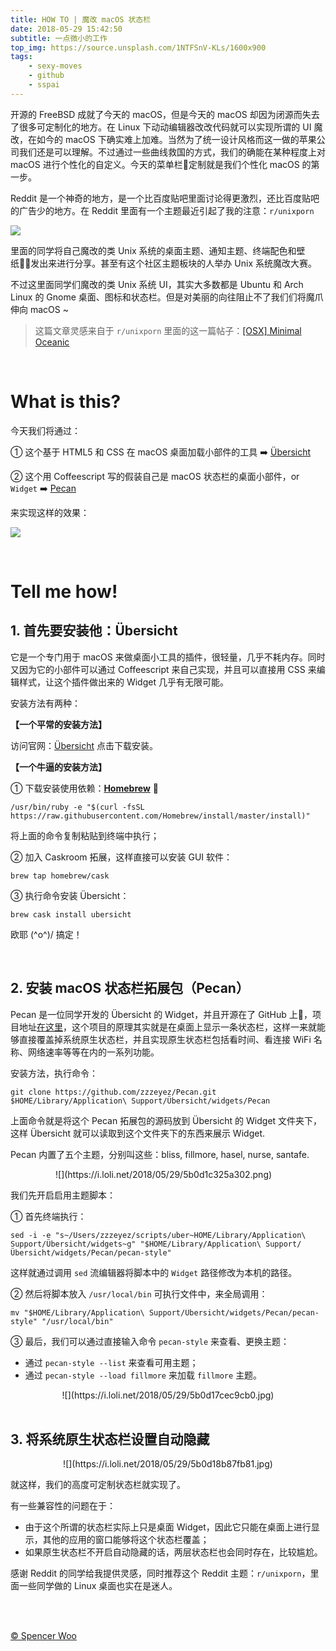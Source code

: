 ```yaml
---
title: HOW TO | 魔改 macOS 状态栏
date: 2018-05-29 15:42:50
subtitle: 一点微小的工作
top_img: https://source.unsplash.com/1NTFSnV-KLs/1600x900
tags:
    - sexy-moves
    - github
    - sspai
---
```


开源的 FreeBSD 成就了今天的 macOS，但是今天的 macOS 却因为闭源而失去了很多可定制化的地方。在 Linux 下动动编辑器改改代码就可以实现所谓的 UI 魔改，在如今的 macOS 下确实难上加难。当然为了统一设计风格而这一做的苹果公司我们还是可以理解。不过通过一些曲线救国的方式，我们的确能在某种程度上对 macOS 进行个性化的自定义。今天的菜单栏定制就是我们个性化 macOS 的第一步。

Reddit 是一个神奇的地方，是一个比百度贴吧里面讨论得更激烈，还比百度贴吧的广告少的地方。在 Reddit 里面有一个主题最近引起了我的注意：`r/unixporn`

![](https://i.loli.net/2018/05/29/5b0d08c21ffbb.jpg)

里面的同学将自己魔改的类 Unix 系统的桌面主题、通知主题、终端配色和壁纸发出来进行分享。甚至有这个社区主题板块的人举办 Unix 系统魔改大赛。

不过这里面同学们魔改的类 Unix 系统 UI，其实大多数都是 Ubuntu 和 Arch Linux 的 Gnome 桌面、图标和状态栏。但是对美丽的向往阻止不了我们们将魔爪伸向 macOS ~

> 这篇文章灵感来自于 `r/unixporn` 里面的这一篇帖子：[[OSX] Minimal Oceanic](https://www.reddit.com/r/unixporn/comments/8mbn7g/osx_minimal_oceanic/)

<br>

# What is this?

今天我们将通过：

① 这个基于 HTML5 和 CSS 在 macOS 桌面加载小部件的工具 :arrow_right: [Übersicht](http://tracesof.net/uebersicht/)

② 这个用 Coffeescript 写的假装自己是 macOS 状态栏的桌面小部件，or `Widget` :arrow_right: [Pecan](https://github.com/zzzeyez/Pecan)

来实现这样的效果：

![](https://i.loli.net/2018/06/04/5b15089cdae60.jpg)

<br>

# Tell me how!

## 1. 首先要安装他：Übersicht

 它是一个专门用于 macOS 来做桌面小工具的插件，很轻量，几乎不耗内存。同时又因为它的小部件可以通过 Coffeescript 来自己实现，并且可以直接用 CSS 来编辑样式，让这个插件做出来的 Widget 几乎有无限可能。

安装方法有两种：

**【一个平常的安装方法】**

访问官网：[Übersicht](http://tracesof.net/uebersicht/) 点击下载安装。

**【一个牛逼的安装方法】**

① 下载安装使用依赖：[**Homebrew**](https://brew.sh/) :beer:

```shell
/usr/bin/ruby -e "$(curl -fsSL https://raw.githubusercontent.com/Homebrew/install/master/install)"
```

将上面的命令复制粘贴到终端中执行；

② 加入 Caskroom 拓展，这样直接可以安装 GUI 软件：

```shell
brew tap homebrew/cask
```

③ 执行命令安装 Übersicht：

```shell
brew cask install ubersicht
```

欧耶 \(^o^)/ 搞定！

<br>

## 2. 安装 macOS 状态栏拓展包（Pecan）

Pecan 是一位同学开发的 Übersicht 的 Widget，并且开源在了 GitHub 上，项目地址[在这里](https://github.com/zzzeyez/Pecan)，这个项目的原理其实就是在桌面上显示一条状态栏，这样一来就能够直接覆盖掉系统原生状态栏，并且实现原生状态栏包括看时间、看连接 WiFi 名称、网络速率等等在内的一系列功能。

安装方法，执行命令：

```shell
git clone https://github.com/zzzeyez/Pecan.git $HOME/Library/Application\ Support/Übersicht/widgets/Pecan
```

上面命令就是将这个 Pecan 拓展包的源码放到 Übersicht 的 Widget 文件夹下，这样 Übersicht 就可以读取到这个文件夹下的东西来展示 Widget.

Pecan 内置了五个主题，分别叫这些：bliss, fillmore, hasel, nurse, santafe.

<div style="width:360px; display:block; margin:0 auto;">![](https://i.loli.net/2018/05/29/5b0d1c325a302.png)</div>

我们先开启启用主题脚本：

① 首先终端执行：

```shell
sed -i -e "s~/Users/zzzeyez/scripts/uber~HOME/Library/Application\ Support/Übersicht/widgets~g" "$HOME/Library/Application\ Support/Übersicht/widgets/Pecan/pecan-style"
```

这样就通过调用 `sed` 流编辑器将脚本中的 `Widget` 路径修改为本机的路径。

② 然后将脚本放入 `/usr/local/bin` 可执行文件中，来全局调用：

```shell
mv "$HOME/Library/Application\ Support/Übersicht/widgets/Pecan/pecan-style" "/usr/local/bin"
```

③ 最后，我们可以通过直接输入命令 `pecan-style` 来查看、更换主题：

- 通过 `pecan-style --list` 来查看可用主题；
- 通过 `pecan-style --load fillmore` 来加载 `fillmore` 主题。

<div align="center">![](https://i.loli.net/2018/05/29/5b0d17cec9cb0.jpg)</div>

<br>

## 3. 将系统原生状态栏设置自动隐藏

<div align="center">![](https://i.loli.net/2018/05/29/5b0d18b87fb81.jpg)</div>

就这样，我们的高度可定制状态栏就实现了。

有一些兼容性的问题在于：

- 由于这个所谓的状态栏实际上只是桌面 Widget，因此它只能在桌面上进行显示，其他的应用的窗口能够将这个状态栏覆盖；
- 如果原生状态栏不开启自动隐藏的话，两层状态栏也会同时存在，比较尴尬。

感谢 Reddit 的同学给我提供灵感，同时推荐这个 Reddit 主题：`r/unixporn`，里面一些同学做的 Linux 桌面也实在是迷人。

<br>

<br>

[© Spencer Woo](https://spencerwoo.com)